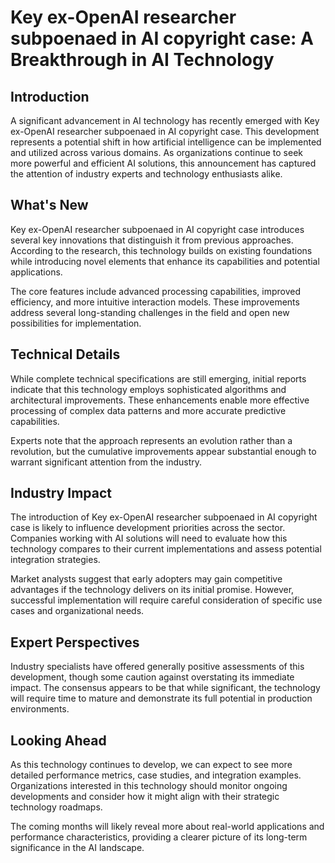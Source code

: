 
# Key ex-OpenAI researcher subpoenaed in AI copyright case: A Breakthrough in AI Technology

## Introduction
A significant advancement in AI technology has recently emerged with Key ex-OpenAI researcher subpoenaed in AI copyright case. This development represents a potential shift in how artificial intelligence can be implemented and utilized across various domains. As organizations continue to seek more powerful and efficient AI solutions, this announcement has captured the attention of industry experts and technology enthusiasts alike.

## What's New
Key ex-OpenAI researcher subpoenaed in AI copyright case introduces several key innovations that distinguish it from previous approaches. According to the research, this technology builds on existing foundations while introducing novel elements that enhance its capabilities and potential applications.

The core features include advanced processing capabilities, improved efficiency, and more intuitive interaction models. These improvements address several long-standing challenges in the field and open new possibilities for implementation.

## Technical Details
While complete technical specifications are still emerging, initial reports indicate that this technology employs sophisticated algorithms and architectural improvements. These enhancements enable more effective processing of complex data patterns and more accurate predictive capabilities.

Experts note that the approach represents an evolution rather than a revolution, but the cumulative improvements appear substantial enough to warrant significant attention from the industry.

## Industry Impact
The introduction of Key ex-OpenAI researcher subpoenaed in AI copyright case is likely to influence development priorities across the sector. Companies working with AI solutions will need to evaluate how this technology compares to their current implementations and assess potential integration strategies.

Market analysts suggest that early adopters may gain competitive advantages if the technology delivers on its initial promise. However, successful implementation will require careful consideration of specific use cases and organizational needs.

## Expert Perspectives
Industry specialists have offered generally positive assessments of this development, though some caution against overstating its immediate impact. The consensus appears to be that while significant, the technology will require time to mature and demonstrate its full potential in production environments.

## Looking Ahead
As this technology continues to develop, we can expect to see more detailed performance metrics, case studies, and integration examples. Organizations interested in this technology should monitor ongoing developments and consider how it might align with their strategic technology roadmaps.

The coming months will likely reveal more about real-world applications and performance characteristics, providing a clearer picture of its long-term significance in the AI landscape.
